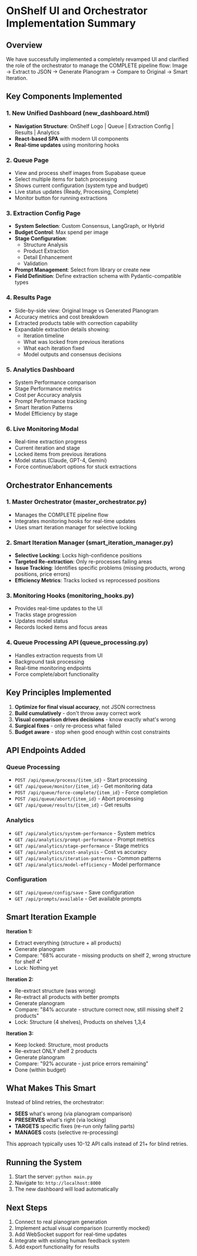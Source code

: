 # OnShelf UI and Orchestrator Implementation Summary

## Overview
We have successfully implemented a completely revamped UI and clarified the role of the orchestrator to manage the COMPLETE pipeline flow: Image → Extract to JSON → Generate Planogram → Compare to Original → Smart Iteration.

## Key Components Implemented

### 1. New Unified Dashboard (new_dashboard.html)
- **Navigation Structure**: OnShelf Logo | Queue | Extraction Config | Results | Analytics
- **React-based SPA** with modern UI components
- **Real-time updates** using monitoring hooks

### 2. Queue Page
- View and process shelf images from Supabase queue
- Select multiple items for batch processing
- Shows current configuration (system type and budget)
- Live status updates (Ready, Processing, Complete)
- Monitor button for running extractions

### 3. Extraction Config Page
- **System Selection**: Custom Consensus, LangGraph, or Hybrid
- **Budget Control**: Max spend per image
- **Stage Configuration**: 
  - Structure Analysis
  - Product Extraction
  - Detail Enhancement
  - Validation
- **Prompt Management**: Select from library or create new
- **Field Definition**: Define extraction schema with Pydantic-compatible types

### 4. Results Page
- Side-by-side view: Original Image vs Generated Planogram
- Accuracy metrics and cost breakdown
- Extracted products table with correction capability
- Expandable extraction details showing:
  - Iteration timeline
  - What was locked from previous iterations
  - What each iteration fixed
  - Model outputs and consensus decisions

### 5. Analytics Dashboard
- System Performance comparison
- Stage Performance metrics
- Cost per Accuracy analysis
- Prompt Performance tracking
- Smart Iteration Patterns
- Model Efficiency by stage

### 6. Live Monitoring Modal
- Real-time extraction progress
- Current iteration and stage
- Locked items from previous iterations
- Model status (Claude, GPT-4, Gemini)
- Force continue/abort options for stuck extractions

## Orchestrator Enhancements

### 1. Master Orchestrator (master_orchestrator.py)
- Manages the COMPLETE pipeline flow
- Integrates monitoring hooks for real-time updates
- Uses smart iteration manager for selective locking

### 2. Smart Iteration Manager (smart_iteration_manager.py)
- **Selective Locking**: Locks high-confidence positions
- **Targeted Re-extraction**: Only re-processes failing areas
- **Issue Tracking**: Identifies specific problems (missing products, wrong positions, price errors)
- **Efficiency Metrics**: Tracks locked vs reprocessed positions

### 3. Monitoring Hooks (monitoring_hooks.py)
- Provides real-time updates to the UI
- Tracks stage progression
- Updates model status
- Records locked items and focus areas

### 4. Queue Processing API (queue_processing.py)
- Handles extraction requests from UI
- Background task processing
- Real-time monitoring endpoints
- Force complete/abort functionality

## Key Principles Implemented

1. **Optimize for final visual accuracy**, not JSON correctness
2. **Build cumulatively** - don't throw away correct work
3. **Visual comparison drives decisions** - know exactly what's wrong
4. **Surgical fixes** - only re-process what failed
5. **Budget aware** - stop when good enough within cost constraints

## API Endpoints Added

### Queue Processing
- `POST /api/queue/process/{item_id}` - Start processing
- `GET /api/queue/monitor/{item_id}` - Get monitoring data
- `POST /api/queue/force-complete/{item_id}` - Force completion
- `POST /api/queue/abort/{item_id}` - Abort processing
- `GET /api/queue/results/{item_id}` - Get results

### Analytics
- `GET /api/analytics/system-performance` - System metrics
- `GET /api/analytics/prompt-performance` - Prompt metrics
- `GET /api/analytics/stage-performance` - Stage metrics
- `GET /api/analytics/cost-analysis` - Cost vs accuracy
- `GET /api/analytics/iteration-patterns` - Common patterns
- `GET /api/analytics/model-efficiency` - Model performance

### Configuration
- `GET /api/queue/config/save` - Save configuration
- `GET /api/prompts/available` - Get available prompts

## Smart Iteration Example

**Iteration 1:**
- Extract everything (structure + all products)
- Generate planogram
- Compare: "68% accurate - missing products on shelf 2, wrong structure for shelf 4"
- Lock: Nothing yet

**Iteration 2:**
- Re-extract structure (was wrong)
- Re-extract all products with better prompts
- Generate planogram
- Compare: "84% accurate - structure correct now, still missing shelf 2 products"
- Lock: Structure (4 shelves), Products on shelves 1,3,4

**Iteration 3:**
- Keep locked: Structure, most products
- Re-extract ONLY shelf 2 products
- Generate planogram
- Compare: "92% accurate - just price errors remaining"
- Done (within budget)

## What Makes This Smart

Instead of blind retries, the orchestrator:
- **SEES** what's wrong (via planogram comparison)
- **PRESERVES** what's right (via locking)
- **TARGETS** specific fixes (re-run only failing parts)
- **MANAGES** costs (selective re-processing)

This approach typically uses 10-12 API calls instead of 21+ for blind retries.

## Running the System

1. Start the server: `python main.py`
2. Navigate to: `http://localhost:8000`
3. The new dashboard will load automatically

## Next Steps

1. Connect to real planogram generation
2. Implement actual visual comparison (currently mocked)
3. Add WebSocket support for real-time updates
4. Integrate with existing human feedback system
5. Add export functionality for results